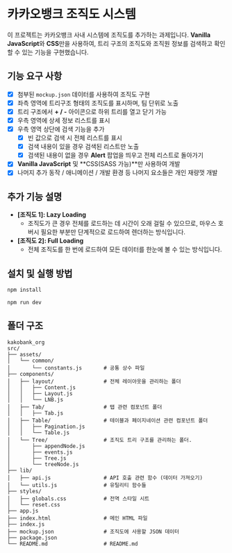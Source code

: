 # 카카오뱅크 조직도 시스템

이 프로젝트는 카카오뱅크 사내 시스템에 조직도를 추가하는 과제입니다. **Vanilla JavaScript**와 **CSS**만을 사용하여, 트리 구조의 조직도와 조직원 정보를 검색하고 확인할 수 있는 기능을 구현했습니다.

## 기능 요구 사항

- [x] 첨부된 `mockup.json` 데이터를 사용하여 조직도 구현
- [x] 좌측 영역에 트리구조 형태의 조직도를 표시하며, 팀 단위로 노출
- [x] 트리 구조에서 **+ / -** 아이콘으로 하위 트리를 열고 닫기 가능
- [x] 우측 영역에 상세 정보 리스트를 표시
- [x] 우측 영역 상단에 검색 기능을 추가
  - [x] 빈 값으로 검색 시 전체 리스트를 표시
  - [x] 검색 내용이 있을 경우 검색된 리스트만 노출
  - [x] 검색된 내용이 없을 경우 **Alert** 팝업을 띄우고 전체 리스트로 돌아가기
- [x] **Vanilla JavaScript** 및 **CSS(SASS 가능)**만 사용하여 개발
- [x] 나머지 추가 동작 / 애니메이션 / 개발 환경 등 나머지 요소들은 개인 재량껏 개발

## 추가 기능 설명

- **[조직도 1]: Lazy Loading**
  - 조직도가 큰 경우 전체를 로드하는 데 시간이 오래 걸릴 수 있으므로, 마우스 호버시 필요한 부분만 단계적으로 로드하여 렌더하는 방식입니다.
- **[조직도 2]: Full Loading**
  - 전체 조직도를 한 번에 로드하여 모든 데이터를 한눈에 볼 수 있는 방식입니다.

## 설치 및 실행 방법

```bash
npm install

npm run dev
```

## 폴더 구조

```plaintext
kakobank_org
src/
├── assets/
│   └── common/
│       └── constants.js       # 공통 상수 파일
├── components/
│   ├── layout/                # 전체 레이아웃을 관리하는 폴더
│   │   ├── Content.js
│   │   ├── Layout.js
│   │   └── LNB.js
│   ├── Tab/                   # 탭 관련 컴포넌트 폴더
│   │   ├── Tab.js
│   ├── Table/                 # 테이블과 페이지네이션 관련 컴포넌트 폴더
│   │   ├── Pagination.js
│   │   └── Table.js
│   └── Tree/                  # 조직도 트리 구조를 관리하는 폴더.
│       ├── appendNode.js
│       ├── events.js
│       ├── Tree.js
│       └── treeNode.js
├── lib/
│   ├── api.js                 # API 호출 관련 함수 (데이터 가져오기)
│   └── utils.js               # 유틸리티 함수들
├── styles/
│   ├── globals.css            # 전역 스타일 시트
│   └── reset.css
├── app.js
├── index.html                 # 메인 HTML 파일
├── index.js
├── mockup.json                # 조직도에 사용할 JSON 데이터
├── package.json
└── README.md                  # README.md
```
